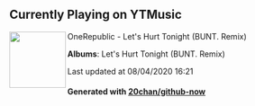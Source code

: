 ## Currently Playing on YTMusic

[<img align="left" width="100" src="https://lh3.googleusercontent.com/h_wGw-elowbt7A9MS5Qldqs2oHzV3qKs8K0-q58F59EGJKqQeiGc1w6T6S_Lo2Xtbx3YZjl75QvrEhVPZg">](https://music.youtube.com/channel/UCrrbm1toLPud8fFIisPuxpg)

OneRepublic - Let's Hurt Tonight (BUNT. Remix)

**Albums**: Let's Hurt Tonight (BUNT. Remix)

Last updated at 08/04/2020 16:21

#### Generated with [20chan/github-now](https://github.com/20chan/github-now)


<!--
**20chan/20chan** is a ✨ _special_ ✨ repository because its `README.md` (this file) appears on your GitHub profile.

Here are some ideas to get you started:

- 🔭 I’m currently working on ...
- 🌱 I’m currently learning ...
- 👯 I’m looking to collaborate on ...
- 🤔 I’m looking for help with ...
- 💬 Ask me about ...
- 📫 How to reach me: ...
- 😄 Pronouns: ...
- ⚡ Fun fact: ...
-->
